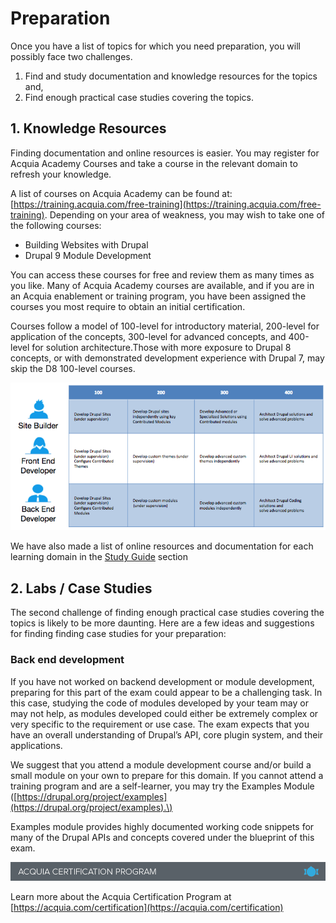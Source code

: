 # Preparation

Once you have a list of topics for which you need preparation, you will possibly face two challenges.

1. Find and study documentation and knowledge resources for the topics and,
2. Find enough practical case studies covering the topics.

## 1. Knowledge Resources

Finding documentation and online resources is easier. You may register for Acquia Academy Courses and take a course in the relevant domain to refresh your knowledge.

A list of courses on Acquia Academy can be found at:[https://training.acquia.com/free-training](https://training.acquia.com/free-training). Depending on your area of weakness, you may wish to take one of the following courses:

* Building Websites with Drupal 
* Drupal 9 Module Development

You can access these courses for free and review them as many times as you like. Many of Acquia Academy courses are available, and if you are in an Acquia enablement or training program, you have been assigned the courses you most require to obtain an initial certification.

Courses follow a model of 100-level for introductory material, 200-level for application of the concepts, 300-level for advanced concepts, and 400-level for solution architecture.Those with more exposure to Drupal 8 concepts, or with demonstrated development experience with Drupal 7, may skip the D8 100-level courses.

![](.gitbook/assets/developer-learning-paths.png)

We have also made a list of online resources and documentation for each learning domain in the [Study Guide](study-guide.md) section

## 2. Labs / Case Studies

The second challenge of finding enough practical case studies covering the topics is likely to be more daunting. Here are a few ideas and suggestions for finding finding case studies for your preparation:

### Back end development

If you have not worked on backend development or module development, preparing for this part of the exam could appear to be a challenging task. In this case, studying the code of modules developed by your team may or may not help, as modules developed could either be extremely complex or very specific to the requirement or use case. The exam expects that you have an overall understanding of Drupal’s API, core plugin system, and their applications.

We suggest that you attend a module development course and/or build a small module on your own to prepare for this domain. If you cannot attend a training program and are a self-learner, you may try the Examples Module \([https://drupal.org/project/examples](https://drupal.org/project/examples).\)

Examples module provides highly documented working code snippets for many of the Drupal APIs and concepts covered under the blueprint of this exam.

![](.gitbook/assets/inner-page-footer.png)

Learn more about the Acquia Certification Program at [https://acquia.com/certification](https://acquia.com/certification)


